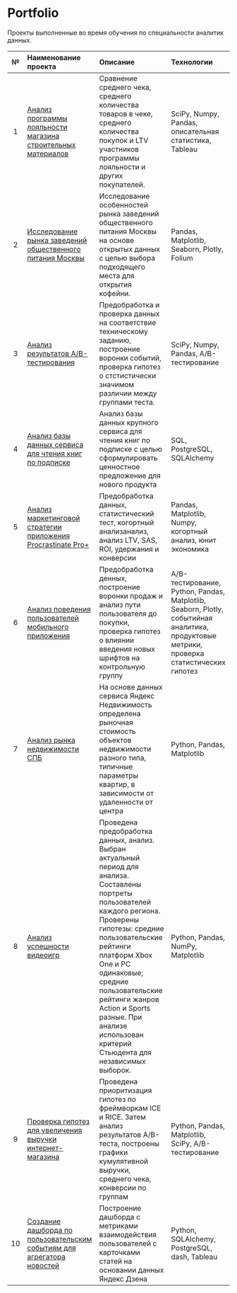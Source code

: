 # Portfolio
Проекты выполненные во время обучения по специальности аналитик данных.

| № | Наименование проекта | Описание | Технологии |
|:---------------------------: |:---------------------------|:---------------------------|:---------------------------|
| 1 | [Анализ программы лояльности магазина строительных материалов](https://github.com/Katetim88/Portfolio/tree/main/Анализ%20программы%20лояльности/read_me.md) | Cравнение среднего чека, среднего количества товаров в чеке, среднего количества покупок и LTV участников программы лояльности и других покупателей. | SciPy, Numpy, Pandas, описательная статистика, Tableau |
| 2 | [Исследование рынка заведений общественного питания Москвы](https://github.com/Katetim88/Portfolio/tree/main/Исследования%20рынка%20общепита%20в%20Москве/read_me.md) | Исследование особенностей рынка заведений общественного питания Москвы на основе открытых данных с целью выбора подходящего места для открытия кофейни.| Pandas, Matplotlib, Seaborn, Рlotly, Folium|
| 3 | [Анализ результатов А/В-тестирования](https://github.com/Katetim88/Portfolio/tree/main/Анализ%20результатов%20A-B%20тестирования/read_me.md) | Предобработка и проверка данных на соответствие техническому заданию, построение воронки событий, проверка гипотез о стстистически значимом различии между группами теста. | SciPy, Numpy, Pandas, А/В-тестирование |
| 4 | [Анализ базы данных сервиса для чтения книг по подписке](https://github.com/Katetim88/Portfolio/tree/main/Анализ%20базы%20данных%20сервиса%20для%20чтения%20книг%20по%20подписке/read_me.md)| Анализ базы данных крупного сервиса для чтения книг по подписке с целью сформулировать ценностное предложение для нового продукта| SQL, PostgreSQL, SQLAlchemy |
| 5 | [Анализ маркетинговой стратегии приложения Procrastinate Pro+](https://github.com/Katetim88/Portfolio/tree/main/Анализ%20маркетинговой%20стратегии%20приложения%20Procrastinate%20Pro%2B/read_me.md) | Предобработка данных, статистический тест, когортный анализанализ, анализ LTV, SAS, ROI, удержания и конверсии| Pandas, Matplotlib, Numpy, когортный анализ, юнит экономика|
| 6 | [Анализ поведения пользователей мобильного приложения](https://github.com/Katetim88/Portfolio/tree/main/Анализ%20поведения%20пользователей%20мобильного%20приложения/read_me.md)| Предобработка денных, построение воронки продаж и анализ пути пользователя до покупки, проверка гипотез о влиянии введения новых шрифтов на контрольную группу | A/B-тестирование, Python, Pandas, Matplotlib, Seaborn, Plotly, событийная аналитика, продуктовые метрики, проверка статистических гипотез|
| 7 | [Анализ рынка недвижимости СПБ](https://github.com/Katetim88/Portfolio/tree/main/Анализ%20рынка%20недвижимости%20СПБ/read_me.md)| На основе данных сервиса Яндекс Недвижимость определена рыночная стоимость объектов недвижимости разного типа, типичные параметры квартир, в зависимости от удаленности от центра | Python, Pandas, Matplotlib |
| 8 | [Анализ успешности видеоигр](https://github.com/Katetim88/Portfolio/tree/main/Анализ%20успешности%20видеоигр/read_me.md)| Проведена предобработка данных, анализ. Выбран актуальный период для анализа. Составлены портреты пользователей каждого региона. Проверены гипотезы: средние пользовательские рейтинги платформ Xbox One и PC одинаковые; средние пользовательские рейтинги жанров Action и Sports разные. При анализе использован критерий Стьюдента для независимых выборок.| Python, Pandas, NumPy, Matplotlib |
| 9 | [Проверка гипотез для увеличения выручки интернет-магазина](https://github.com/Katetim88/Portfolio/tree/main/Проверка%20гипотез%20для%20увеличения%20выручки%20интернет-магазина/read_me.md)| Проведена приоритизация гипотез по фреймворкам ICE и RICE. Затем анализ результатов A/B-теста, построены графики кумулятивной выручки, среднего чека, конверсии по группам| Python, Pandas, Matplotlib, SciPy, A/B-тестирование|
| 10 | [Создание дашборда по пользовательским событиям для агрегатора новостей](https://github.com/Katetim88/Portfolio/blob/main/Создание%20дашборда/read_me.md)|Построение дашборда с метриками взаимодействия пользователей с карточками статей на основании данных Яндекс Дзена| Python, SQLAlchemy, PostgreSQL, dash, Tableau|
